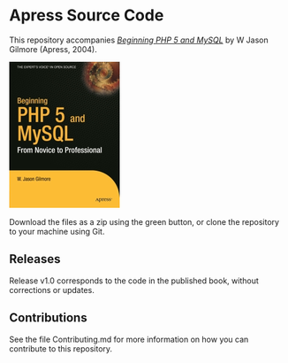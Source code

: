 # Apress Source Code

This repository accompanies [*Beginning PHP 5 and MySQL*](http://www.apress.com/9781893115514) by W Jason Gilmore (Apress, 2004).

[comment]: #cover
![Cover image](9781893115514.jpg)

Download the files as a zip using the green button, or clone the repository to your machine using Git.

## Releases

Release v1.0 corresponds to the code in the published book, without corrections or updates.

## Contributions

See the file Contributing.md for more information on how you can contribute to this repository.
